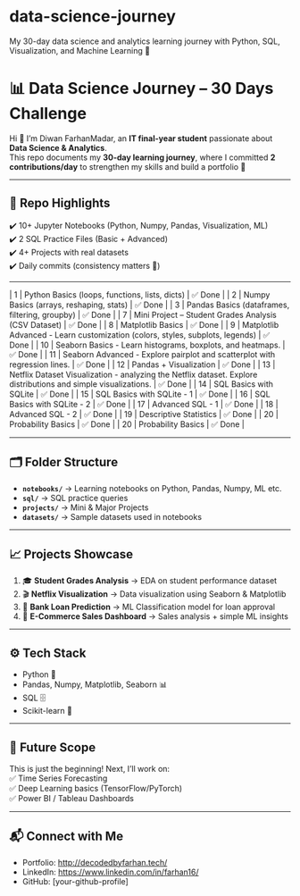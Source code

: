 # data-science-journey
My 30-day data science and analytics learning journey with Python, SQL, Visualization, and Machine Learning 🚀

# 📊 Data Science Journey – 30 Days Challenge

Hi 👋 I’m Diwan FarhanMadar, an **IT final-year student** passionate about **Data Science & Analytics**.  
This repo documents my **30-day learning journey**, where I committed **2 contributions/day** to strengthen my skills and build a portfolio 🚀  

---

## 📌 Repo Highlights
✔️ 10+ Jupyter Notebooks (Python, Numpy, Pandas, Visualization, ML)  
✔️ 2 SQL Practice Files (Basic + Advanced)  
✔️ 4+ Projects with real datasets  
✔️ Daily commits (consistency matters 💯)  

---

| 1   | Python Basics (loops, functions, lists, dicts) | ✅ Done |
| 2   | Numpy Basics (arrays, reshaping, stats) | ✅ Done |
| 3   | Pandas Basics (dataframes, filtering, groupby) | ✅ Done |
| 7   | Mini Project – Student Grades Analysis (CSV Dataset) | ✅ Done |
| 8   | Matplotlib Basics | ✅ Done |
| 9   |  Matplotlib Advanced - Learn customization (colors, styles, subplots, legends) | ✅ Done |
| 10  | Seaborn Basics - Learn histograms, boxplots, and heatmaps. | ✅ Done |
| 11  | Seaborn Advanced - Explore pairplot and scatterplot with regression lines. | ✅ Done |
| 12  | Pandas + Visualization | ✅ Done |
| 13  | Netflix Dataset Visualization - analyzing the Netflix dataset. Explore distributions and simple visualizations. | ✅ Done | 
| 14  | SQL Basics with SQLite | ✅ Done |
| 15  | SQL Basics with SQLite - 1 | ✅ Done |
| 16  | SQL Basics with SQLite - 2 | ✅ Done |
| 17  | Advanced SQL - 1 | ✅ Done |
| 18  | Advanced SQL - 2 | ✅ Done |
| 19  | Descriptive Statistics | ✅ Done |
| 20  | Probability Basics | ✅ Done |
| 20  | Probability Basics | ✅ Done |





---

## 🗂️ Folder Structure
- **`notebooks/`** → Learning notebooks on Python, Pandas, Numpy, ML etc.  
- **`sql/`** → SQL practice queries  
- **`projects/`** → Mini & Major Projects  
- **`datasets/`** → Sample datasets used in notebooks  

---

## 📈 Projects Showcase
1. 🎓 **Student Grades Analysis** → EDA on student performance dataset  
2. 🎬 **Netflix Visualization** → Data visualization using Seaborn & Matplotlib  
3. 🏦 **Bank Loan Prediction** → ML Classification model for loan approval  
4. 🛒 **E-Commerce Sales Dashboard** → Sales analysis + simple ML insights  

---

## ⚙️ Tech Stack
- Python 🐍  
- Pandas, Numpy, Matplotlib, Seaborn 📊  
- SQL 🗄️  
- Scikit-learn 🤖  

---

## 🌟 Future Scope
This is just the beginning! Next, I’ll work on:  
✅ Time Series Forecasting  
✅ Deep Learning basics (TensorFlow/PyTorch)  
✅ Power BI / Tableau Dashboards  

---

## 📬 Connect with Me
- Portfolio: http://decodedbyfarhan.tech/  
- LinkedIn: https://www.linkedin.com/in/farhan16/
- GitHub: [your-github-profile]  
